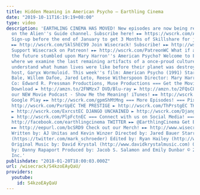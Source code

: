 ```yaml
---
title: Hidden Meaning in American Psycho – Earthling Cinema
date: "2019-10-11T16:19:19+08:00"
type: video
description: 'EARTHLING CINEMA HAS MOVED! New episodes are now being released only
  on the Alien''s Guide channel. Subscribe here! ►► https://wscrk.com/AliensGuide
  Sign-up before the end of January to get 3 Months of Skillshare for just $0.99!
  ►► http://wscrk.com/SklShEC99 Join Wisecrack! Subscribe! ►► http://wscrk.com/SbscrbWC
  Support Wisecrack on Patreon! ►► http://wscrk.com/PatreonWC What if an alien in
  the future stumbled upon Mary Harron''s American Psycho? Welcome to Earthling Cinema,
  where we examine the last remaining artifacts of a once-proud culture and try to
  understand what human lives were like before their planet was destroyed. I''m your
  host, Garyx Wormuloid. This week''s film: American Psycho (1991) Stars: Christian
  Bale, Willem Dafoe, Jared Leto, Reese Witherspoon Director: Mary Harron Production
  Co: Edward R. Pressman Productions, Muse Productions === Get the Movie! === Digital
  Download ► http://amzn.to/2FNMzx7 DVD/Blu-ray ► http://amzn.to/2FQsC8T Check out
  our NEW Movie Podcast - Show Me the Meaning! iTunes! ►► http://wscrk.com/ituShMtMng
  Google Play ►► http://wscrk.com/gpmShMtMng === More Episodes! === Pixar''s UP ►
  http://wscrk.com/PxrUpEC THE PRESTIGE ► http://wscrk.com/ThPrstgEC THE EXORCIST
  ► http://wscrk.com/ExrcstEC DJANGO UNCHAINED ► http://wscrk.com/DjangoEC PULP FICTION
  ► http://wscrk.com/PlpFctnEC === Connect with us on Social Media! === FACEBOOK ►►
  http://facebook.com/earthlingcinema TWITTER ►► @EarthlingCinema Get Email Alerts
  ►► http://eepurl.com/bcSRD9 Check out our Merch! ►► http://www.wisecrack.co/store
  Written by: AJ Unitas and Kevin Winzer Directed by: Jared Bauer Starring: Mark Schroeder
  (https://twitter.com/mark_schroeder) Edited by: Ryan Hailey (http://www.ryanhaileydotcom.com/)
  Original Music by: David Krystal (http://www.davidkrystalmusic.com) Opening Animation
  by: Danny Rapaport Produced by: Jacob S. Salamon and Emily Dunbar © 2018 Wisecrack,
  Inc.'
publishdate: "2018-01-20T18:00:03.000Z"
url: /wisecrack/S4kzoEAyQaU/
providers:
  youtube:
    id: S4kzoEAyQaU
---
```

